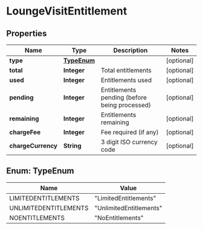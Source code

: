 
# LoungeVisitEntitlement

## Properties
Name | Type | Description | Notes
------------ | ------------- | ------------- | -------------
**type** | [**TypeEnum**](#TypeEnum) |  |  [optional]
**total** | **Integer** | Total entitlements |  [optional]
**used** | **Integer** | Entitlements used |  [optional]
**pending** | **Integer** | Entitlements pending (before being processed) |  [optional]
**remaining** | **Integer** | Entitlements remaining |  [optional]
**chargeFee** | **Integer** | Fee required (if any) |  [optional]
**chargeCurrency** | **String** | 3 digit ISO currency code |  [optional]


<a name="TypeEnum"></a>
## Enum: TypeEnum
Name | Value
---- | -----
LIMITEDENTITLEMENTS | &quot;LimitedEntitlements&quot;
UNLIMITEDENTITLEMENTS | &quot;UnlimitedEntitlements&quot;
NOENTITLEMENTS | &quot;NoEntitlements&quot;



